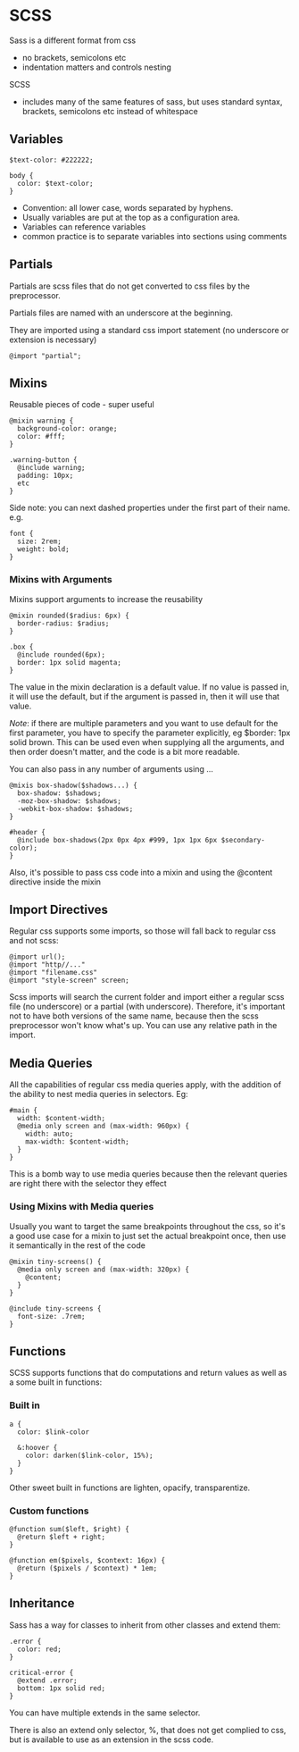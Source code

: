 # SCSS

Sass is a different format from css
- no brackets, semicolons etc
- indentation matters and controls nesting

SCSS
- includes many of the same features of sass, but uses standard syntax, brackets, semicolons etc instead of whitespace

## Variables

```
$text-color: #222222;

body {
  color: $text-color;
}
```
- Convention: all lower case, words separated by hyphens.
- Usually variables are put at the top as a configuration area.
- Variables can reference variables
- common practice is to separate variables into sections using comments

## Partials
Partials are scss files that do not get converted to css files by the preprocessor.

Partials files are named with an underscore at the beginning.

They are imported using a standard css import statement (no underscore or extension is necessary)
```
@import "partial";
```

## Mixins

Reusable pieces of code - super useful

```
@mixin warning {
  background-color: orange;
  color: #fff;
}

.warning-button {
  @include warning;
  padding: 10px;
  etc
}
```
Side note: you can next dashed properties under the first part of their name. e.g.
```
font {
  size: 2rem;
  weight: bold;
}
```

### Mixins with Arguments

Mixins support arguments to increase the reusability
```
@mixin rounded($radius: 6px) {
  border-radius: $radius;
}

.box {
  @include rounded(6px);
  border: 1px solid magenta;
}
```
The value in the mixin declaration is a default value. If no value is passed in, it will use the default, but if the argument is passed in, then it will use that value.

*Note*: if there are multiple parameters and you want to use default for the first parameter, you have to specify the parameter explicitly, eg $border: 1px solid brown. This can be used even when supplying all the arguments, and then order doesn't matter, and the code is a bit more readable.

You can also pass in any number of arguments using ...
```
@mixis box-shadow($shadows...) {
  box-shadow: $shadows;
  -moz-box-shadow: $shadows;
  -webkit-box-shadow: $shadows;
}

#header {
  @include box-shadows(2px 0px 4px #999, 1px 1px 6px $secondary-color);
}
```

Also, it's possible to pass css code into a mixin and using the @content directive inside the mixin

## Import Directives

Regular css supports some imports, so those will fall back to regular css and not scss:
```
@import url();
@import "http//..."
@import "filename.css"
@import "style-screen" screen;
```

Scss imports will search the current folder and import either a regular scss file (no underscore) or a partial (with underscore). Therefore, it's important not to have both versions of the same name, because then the scss preprocessor won't know what's up. You can use any relative path in the import.

## Media Queries

All the capabilities of regular css media queries apply, with the addition of the ability to nest media queries in selectors. Eg:

```
#main {
  width: $content-width;
  @media only screen and (max-width: 960px) {
    width: auto;
    max-width: $content-width;
  }
}
```
This is a bomb way to use media queries because then the relevant queries are right there with the selector they effect

### Using Mixins with Media queries

Usually you want to target the same breakpoints throughout the css, so it's a good use case for a mixin to just set the actual breakpoint once, then use it semantically in the rest of the code
```
@mixin tiny-screens() {
  @media only screen and (max-width: 320px) {
    @content;
  }
}

@include tiny-screens {
  font-size: .7rem;
}
```

## Functions

SCSS supports functions that do computations and return values as well as a some built in functions:

### Built in
```
a {
  color: $link-color

  &:hoover {
    color: darken($link-color, 15%);
  }                                                                                  
}
```
Other sweet built in functions are lighten, opacify, transparentize.

### Custom functions
```
@function sum($left, $right) {
  @return $left + right;
}

@function em($pixels, $context: 16px) {
  @return ($pixels / $context) * 1em;
}
```

## Inheritance

Sass has a way for classes to inherit from other classes and extend them:

```
.error {
  color: red;
}

critical-error {
  @extend .error;
  bottom: 1px solid red;
}
```

You can have multiple extends in the same selector.

There is also an extend only selector, %, that does not get complied to css, but is available to use as an extension in the scss code.
